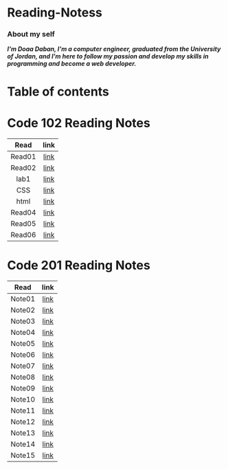 # Reading-Notess


### **About my self**

***I'm Doaa Daban, I'm a computer engineer, graduated from the University of Jordan, and I'm here to follow my passion and develop my skills in programming and become a web developer.***   

# Table of contents


# Code 102 Reading Notes

|   Read    |     link           |
|:---------:| :----------------: |
|  Read01   |  [link](Read01.md) |
|  Read02   |  [link](Read02.md) |
|  lab1     |  [link](lab01.md)  |
|  CSS      |  [link](CSS.md)    |
|  html     |  [link](html.md)   |
|  Read04   |  [link](Read04.md) |
|  Read05   |  [link](Read05.md) |
|  Read06   |  [link](Read06.md) |



# Code 201 Reading Notes

|   Read    |     link           |
|:---------:| :----------------: |
|  Note01   |  [link](Note01.md) |
|  Note02   |  [link](Note02.md) |
|  Note03   |  [link](Note03.md) |
|  Note04   |  [link](Note04.md) |
|  Note05   |  [link](Note05.md) |
|  Note06   |  [link](Note06.md) |
|  Note07   |  [link](Note07.md) |
|  Note08   |  [link](Note08.md) |
|  Note09   |  [link](Note09.md) |
|  Note10   |  [link](Note10.md) |
|  Note11   |  [link](Note11.md) |
|  Note12   |  [link](Note12.md) |
|  Note13   |  [link](Note13.md) |
|  Note14   |  [link](Note14.md) |
|  Note15   |  [link](Note15.md) |
